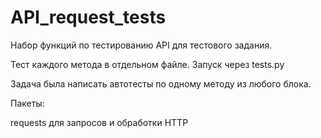 # API_request_tests

Набор функций по тестированию API для тестового задания.

Тест каждого метода в отдельном файле. Запуск через tests.py

Задача была написать автотесты по одному методу из любого блока.

Пакеты:

requests  для запросов и обработки HTTP
